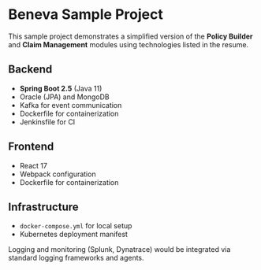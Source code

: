 # Beneva Sample Project

This sample project demonstrates a simplified version of the **Policy Builder** and **Claim Management** modules using technologies listed in the resume.

## Backend
* **Spring Boot 2.5** (Java 11)
* Oracle (JPA) and MongoDB
* Kafka for event communication
* Dockerfile for containerization
* Jenkinsfile for CI

## Frontend
* React 17
* Webpack configuration
* Dockerfile for containerization

## Infrastructure
* `docker-compose.yml` for local setup
* Kubernetes deployment manifest

Logging and monitoring (Splunk, Dynatrace) would be integrated via standard logging frameworks and agents.
